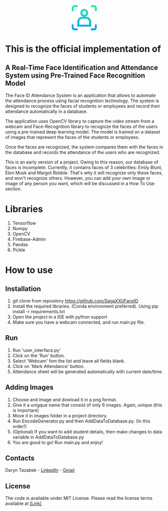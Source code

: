 <div align="center">
  <a href="https://github.com/SagaXXI/FaceID">
    <img src="Logo.png" alt="Logo" width="80" height="80">
  </a>
</div>

# This is the official implementation of

## A Real-Time Face Identification and Attendance System using Pre-Trained Face Recognition Model

The Face ID Attendance System is an application that allows to automate the attendance process using facial recognition technology. The system is designed to recognize the faces of students or employees and record their attendance automatically in a database.

The application uses OpenCV library to capture the video stream from a webcam and Face-Recognition library to recognize the faces of the users using a pre-trained deep learning model. The model is trained on a dataset of images that represent the faces of the students or employees.

Once the faces are recognized, the system compares them with the faces in the database and records the attendance of the users who are recognized.

This is an early version of a project. Owing to this reason, our database of faces is incomplete. Currently, it contains faces of 3 celebrities: Emily Blunt, Elon Musk and Margot Robbie.
That's why it will recognize only these faces, and won't recognize others. However, you can add your own image or image of any person you want, which will be discussed in a How To Use section.

# Libraries
1. Tensorflow
2. Numpy
3. OpenCV
4. Firebase-Admin
5. Pandas
6. Pickle


# How to use

## Installation
1. git clone from repository https://github.com/SagaXXI/FaceID
2. Install the required libraries. (Conda environment preferred). Using pip install -r requirements.txt
3. Open the project in a IDE with python support
4. Make sure you have a webcam connected, and run main.py file.


## Run
1. Run 'user_interface.py'
2. Click on the 'Run' button.
3. Select 'Webcam' fom the list and leave all fields blank.
4. Click on 'Mark Attendance' button.
5. Attendance sheet will be generated automatically with current date/time.

## Adding Images
1. Choose and image and dowload it in a png format.
2. Give it a unigque name that consist of only 6 images. Again, unique (this is important)
3. Move it in images folder in a project directory.
4. Run EncodeGenerator.py and then AddDataToDatabase.py. (In this order!)
5. (Optional) If you want to add student details, then make changes to data variable in AddDataToDatabase.py
6. You are good to go! Run main.py and enjoy!


## Contacts
Daryn Tazabek - [LinkedIn](https://www.linkedin.com/in/daryn-tazabek-409100241/) - [Gmail](daryntazabek791@gmail.com)


## License

The code is available under MIT License. Please read the license terms available at [[Link]](https://github.com/SagaXXI/FaceID/blob/master/LICENSE)

